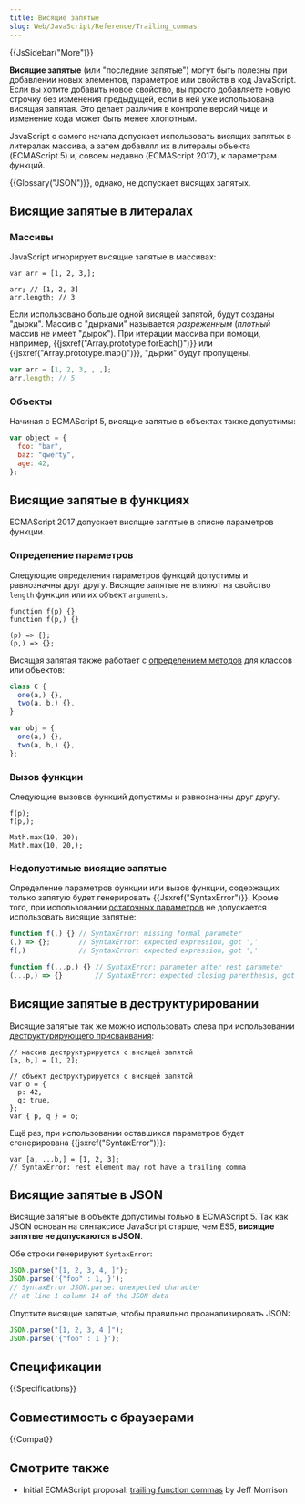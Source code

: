 ```yaml
---
title: Висящие запятые
slug: Web/JavaScript/Reference/Trailing_commas
---
```


{{JsSidebar("More")}}

**Висящие запятые** (или "последние запятые") могут быть полезны при добавлении новых элементов, параметров или свойств в код JavaScript. Если вы хотите добавить новое свойство, вы просто добавляете новую строчку без изменения предыдущей, если в ней уже использована висящая запятая. Это делает различия в контроле версий чище и изменение кода может быть менее хлопотным.

JavaScript с самого начала допускает использовать висящих запятых в литералах массива, а затем добавлял их в литералы объекта (ECMAScript 5) и, совсем недавно (ECMAScript 2017), к параметрам функций.

{{Glossary("JSON")}}, однако, не допускает висящих запятых.

## Висящие запятые в литералах

### Массивы

JavaScript игнорирует висящие запятые в массивах:

```js-nolint
var arr = [1, 2, 3,];

arr; // [1, 2, 3]
arr.length; // 3
```

Если использовано больше одной висящей запятой, будут созданы "дырки". Массив с "дырками" называется _разреженным_ (_плотный_ массив не имеет "дырок"). При итерации массива при помощи, например, {{jsxref("Array.prototype.forEach()")}} или {{jsxref("Array.prototype.map()")}}, "дырки" будут пропущены.

```js
var arr = [1, 2, 3, , ,];
arr.length; // 5
```

### Объекты

Начиная с ECMAScript 5, висящие запятые в объектах также допустимы:

```js
var object = {
  foo: "bar",
  baz: "qwerty",
  age: 42,
};
```

## Висящие запятые в функциях

ECMAScript 2017 допускает висящие запятые в списке параметров функции.

### Определение параметров

Следующие определения параметров функций допустимы и равнозначны друг другу. Висящие запятые не влияют на свойство `length` функции или их объект `arguments`.

```js-nolint
function f(p) {}
function f(p,) {}

(p) => {};
(p,) => {};
```

Висящая запятая также работает с [определением методов](/ru/docs/Web/JavaScript/Reference/Functions/Определиние_методов) для классов или объектов:

```js
class C {
  one(a,) {},
  two(a, b,) {},
}

var obj = {
  one(a,) {},
  two(a, b,) {},
};
```

### Вызов функции

Следующие вызовов функций допустимы и равнозначны друг другу.

```js-nolint
f(p);
f(p,);

Math.max(10, 20);
Math.max(10, 20,);
```

### Недопустимые висящие запятые

Определение параметров функции или вызов функции, содержащих только запятую будет генерировать {{Jsxref("SyntaxError")}}. Кроме того, при использовании [остаточных параметров](/ru/docs/Web/JavaScript/Reference/Functions/Rest_parameters) не допускается использовать висящие запятые:

```js example-bad
function f(,) {} // SyntaxError: missing formal parameter
(,) => {};       // SyntaxError: expected expression, got ','
f(,)             // SyntaxError: expected expression, got ','

function f(...p,) {} // SyntaxError: parameter after rest parameter
(...p,) => {}        // SyntaxError: expected closing parenthesis, got ','
```

## Висящие запятые в деструктурировании

Висящие запятые так же можно использовать слева при использовании [деструктурирующего присваивания](/ru/docs/Web/JavaScript/Reference/Operators/Destructuring_assignment):

```js-nolint
// массив деструктурируется с висящей запятой
[a, b,] = [1, 2];

// объект деструктурируется с висящей запятой
var o = {
  p: 42,
  q: true,
};
var { p, q } = o;
```

Ещё раз, при использовании оставшихся параметров будет сгенерирована {{jsxref("SyntaxError")}}:

```js-nolint example-bad
var [a, ...b,] = [1, 2, 3];
// SyntaxError: rest element may not have a trailing comma
```

## Висящие запятые в JSON

Висящие запятые в объекте допустимы только в ECMAScript 5. Так как JSON основан на синтаксисе JavaScript старше, чем ES5, **висящие запятые не допускаются в JSON**.

Обе строки генерируют `SyntaxError`:

```js example-bad
JSON.parse("[1, 2, 3, 4, ]");
JSON.parse('{"foo" : 1, }');
// SyntaxError JSON.parse: unexpected character
// at line 1 column 14 of the JSON data
```

Опустите висящие запятые, чтобы правильно проанализировать JSON:

```js example-good
JSON.parse("[1, 2, 3, 4 ]");
JSON.parse('{"foo" : 1 }');
```

## Спецификации

{{Specifications}}

## Совместимость с браузерами

{{Compat}}

## Смотрите также

- Initial ECMAScript proposal: [trailing function commas](https://github.com/tc39/proposal-trailing-function-commas) by Jeff Morrison
